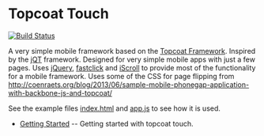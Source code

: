 Topcoat Touch
=============

[![Build Status](https://travis-ci.org/kriserickson/topcoat-touch.png?branch=master)](https://travis-ci.org/kriserickson/topcoat-touch)

A very simple mobile framework based on the [Topcoat Framework](http://topcoat.io).  Inspired by
the [jQT](http://jqtjs.com/) framework.  Designed for very simple mobile apps with just a few
pages.  Uses [jQuery](http://jquery.com), [fastclick](https://github.com/ftlabs/fastclick) and
[iScroll](https://github.com/cubiq/iscroll) to provide most of the functionality for a mobile
framework.  Uses some of the CSS for page flipping from
http://coenraets.org/blog/2013/06/sample-mobile-phonegap-application-with-backbone-js-and-topcoat/

See the example files [index.html](/example/index.html) and [app.js](/example/js/app.js) to see how it is used.

* [Getting Started](//github.com/kriserickson/topcoat-touch/wiki/Getting-Started) -- Getting started with topcoat touch.




